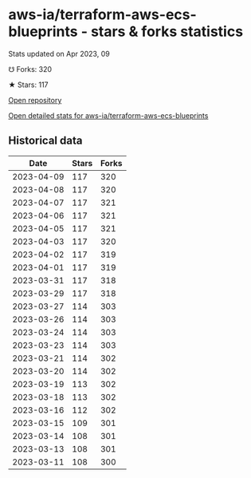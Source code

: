 # aws-ia/terraform-aws-ecs-blueprints - stars & forks statistics

Stats updated on Apr 2023, 09

☋ Forks: 320

★ Stars: 117

[Open repository](https://github.com/aws-ia/terraform-aws-ecs-blueprints)

[Open detailed stats for aws-ia/terraform-aws-ecs-blueprints](https://reviewgithub.com/rep/aws-ia/terraform-aws-ecs-blueprints)

## Historical data
| Date | Stars | Forks |
|------|-------|-------|
| 2023-04-09 | 117 | 320 | 
| 2023-04-08 | 117 | 320 | 
| 2023-04-07 | 117 | 321 | 
| 2023-04-06 | 117 | 321 | 
| 2023-04-05 | 117 | 321 | 
| 2023-04-03 | 117 | 320 | 
| 2023-04-02 | 117 | 319 | 
| 2023-04-01 | 117 | 319 | 
| 2023-03-31 | 117 | 318 | 
| 2023-03-29 | 117 | 318 | 
| 2023-03-27 | 114 | 303 | 
| 2023-03-26 | 114 | 303 | 
| 2023-03-24 | 114 | 303 | 
| 2023-03-23 | 114 | 303 | 
| 2023-03-21 | 114 | 302 | 
| 2023-03-20 | 114 | 302 | 
| 2023-03-19 | 113 | 302 | 
| 2023-03-18 | 113 | 302 | 
| 2023-03-16 | 112 | 302 | 
| 2023-03-15 | 109 | 301 | 
| 2023-03-14 | 108 | 301 | 
| 2023-03-13 | 108 | 301 | 
| 2023-03-11 | 108 | 300 | 

